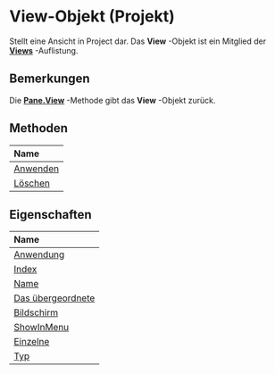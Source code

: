 
# View-Objekt (Projekt)

Stellt eine Ansicht in Project dar. Das  **View** -Objekt ist ein Mitglied der **[Views](53717121-f6da-d762-af97-15a819ea5d82.md)** -Auflistung.


## Bemerkungen

Die  **[Pane.View](a29aa7d4-e712-bbf4-96dd-e0fdeab70ba2.md)** -Methode gibt das **View** -Objekt zurück.


## Methoden



|**Name**|
|:-----|
|[Anwenden](958801ba-9ede-c60c-de79-bd2024615979.md)|
|[Löschen](fe255f80-95cb-2ce7-ef52-510203d41962.md)|

## Eigenschaften



|**Name**|
|:-----|
|[Anwendung](366c3bfd-1b02-f284-bcad-6217df26056c.md)|
|[Index](1ae86743-4a3a-0659-c7d4-0770287b0377.md)|
|[Name](81dd6947-763a-f5f1-3313-e01a42e590db.md)|
|[Das übergeordnete](12356d50-a547-d3ba-8124-70263cfebd96.md)|
|[Bildschirm](975af43e-76c8-ea69-b6d9-7e6408e22ae0.md)|
|[ShowInMenu](7250038b-cea2-e196-6827-ae25bbea470e.md)|
|[Einzelne](562255a2-1d8d-355c-3680-9803cc86cde4.md)|
|[Typ](ba42ed15-75ba-fad6-588a-3c4b8f42bad5.md)|
